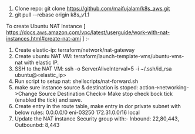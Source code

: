 1. Clone repo: git clone https://github.com/maifujalam/k8s_aws.git
2. git pull --rebase origin k8s_v1.1

To create Ubuntu NAT Instance [ https://docs.aws.amazon.com/vpc/latest/userguide/work-with-nat-instances.html#create-nat-ami ] :-
1. Create elastic-ip: terraform/network/nat-gateway 
2. Create ubuntu NAT VM: terraform/launch-template-vms/ubuntu-vms-nat with elastic IP.
3. SSH to the NAT VM: ssh -o ServerAliveInterval=5 -i ~/.ssh/id_rsa ubuntu@<elastic_ip>
4. Run script to setup nat: shellscripts/nat-forward.sh
5. make sure instance source & destination is stoped: action->networking->Change Source Destination 
   Check-> Make stop check bock tick (enabled the tick) and save.
6. Create entry in the route table, make entry in dor private subnet with below rules:
     0.0.0.0/0  eni-03250
     172.31.0.0/16   local
7. Update the NAT instance  Security group with:- 
   Inbound: 22,80,443,
   Outbounbd: 8,443 

